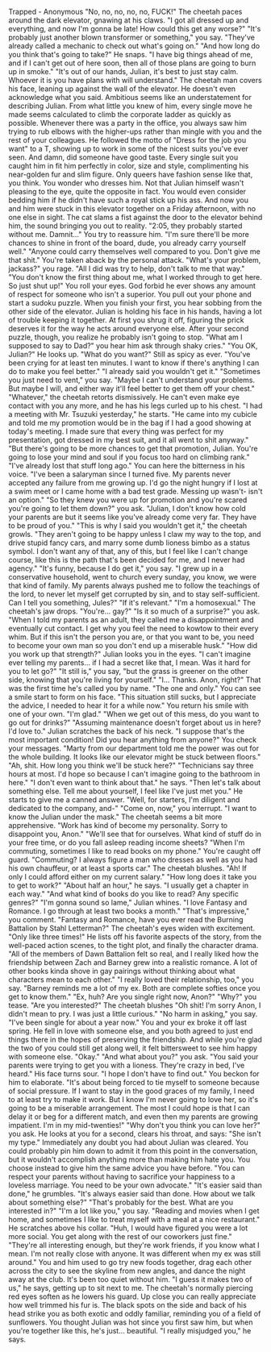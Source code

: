 Trapped - Anonymous
"No, no, no, no, no, FUCK!" The cheetah paces around the dark elevator, gnawing at his claws. "I got all dressed up and everything, and now I'm gonna be late! How could this get any worse?"
"It's probably just another blown transformer or something," you say. "They've already called a mechanic to check out what's going on."
"And how long do you think that's going to take?" He snaps. "I have big things ahead of me, and if I can't get out of here soon, then all of those plans are going to burn up in smoke."
"It's out of our hands, Julian, it's best to just stay calm. Whoever it is you have plans with will understand."
The cheetah man covers his face, leaning up against the wall of the elevator. He doesn't even acknowledge what you said.
Ambitious seems like an understatement for describing Julian. From what little you knew of him, every single move he made seems calculated to climb the corporate ladder as quickly as possible. Whenever there was a party in the office, you always saw him trying to rub elbows with the higher-ups rather than mingle with you and the rest of your colleagues. He followed the motto of "Dress for the job you want" to a T, showing up to work in some of the nicest suits you've ever seen.
And damn, did someone have good taste. Every single suit you caught him in fit him perfectly in color, size and style, complimenting his near-golden fur and slim figure. Only queers have fashion sense like that, you think. You wonder who dresses him.
Not that Julian himself wasn't pleasing to the eye, quite the opposite in fact. You would even consider bedding him if he didn't have such a royal stick up his ass.
And now you and him were stuck in this elevator together on a Friday afternoon, with no one else in sight.
The cat slams a fist against the door to the elevator behind him, the sound bringing you out to reality. "2:05, they probably started without me. Damnit..."
You try to reassure him. "I'm sure there'll be more chances to shine in front of the board, dude, you already carry yourself well."
"Anyone could carry themselves well compared to you. Don't give me that shit."
You're taken aback by the personal attack. "What's your problem, jackass?" you rage. "All I did was try to help, don't talk to me that way."
"You don't know the first thing about me, what I worked through to get here. So just shut up!"
You roll your eyes. God forbid he ever shows any amount of respect for someone who isn't a superior. You pull out your phone and start a sudoku puzzle.
When you finish your first, you hear sobbing from the other side of the elevator. Julian is holding his face in his hands, having a lot of trouble keeping it together. At first you shrug it off, figuring the prick deserves it for the way he acts around everyone else. After your second puzzle, though, you realize he probably isn't going to stop. "What am I supposed to say to Dad?" you hear him ask through shaky cries."
"You OK, Julian?"
He looks up. "What do you want?" Still as spicy as ever.
"You've been crying for at least ten minutes. I want to know if there's anything I can do to make you feel better."
"I already said you wouldn't get it."
"Sometimes you just need to vent," you say. "Maybe I can't understand your problems. But maybe I will, and either way it'll feel better to get them off your chest."
"Whatever," the cheetah retorts dismissively. He can't even make eye contact with you any more, and he has his legs curled up to his chest.
"I had a meeting with Mr. Tsuzuki yesterday," he starts. "He came into my cubicle and told me my promotion would be in the bag if I had a good showing at today's meeting. I made sure that every thing was perfect for my presentation, got dressed in my best suit, and it all went to shit anyway."
"But there's going to be more chances to get that promotion, Julian. You're going to lose your mind and soul if you focus too hard on climbing rank."
"I've already lost that stuff long ago." You can here the bitterness in his voice. "I've been a salaryman since I turned five. My parents never accepted any failure from me growing up. I'd go the night hungry if I lost at a swim meet or I came home with a bad test grade. Messing up wasn't- isn't an option."
"So they knew you were up for promotion and you're scared you're going to let them down?" you ask. "Julian, I don't know how cold your parents are but it seems like you've already come very far. They have to be proud of you."
"This is why I said you wouldn't get it," the cheetah growls. "They aren't going to be happy unless I claw my way to the top, and drive stupid fancy cars, and marry some dumb lioness bimbo as a status symbol. I don't want any of that, any of this, but I feel like I can't change course, like this is the path that's been decided for me, and I never had agency."
"It's funny, because I do get it," you say. "I grew up in a conservative household, went to church every sunday, you know, we were that kind of family. My parents always pushed me to follow the teachings of the lord, to never let myself get corrupted by sin, and to stay self-sufficient. Can I tell you something, Jules?"
"If it's relevant."
"I'm a homosexual."
The cheetah's jaw drops. "You're... gay?"
"Is it so much of a surprise?" you ask. "When I told my parents as an adult, they called me a disappointment and eventually cut contact. I get why you feel the need to kowtow to their every whim. But if this isn't the person you are, or that you want to be, you need to become your own man so you don't end up a miserable husk."
"How did you work up that strength?" Julian looks you in the eyes. "I can't imagine ever telling my parents... if I had a secret like that, I mean. Was it hard  for you to let go?"
"It still is," you say, "but the grass is greener on the other side, knowing that you're living for yourself."
"I... Thanks. Anon, right?" That was the first time he's called you by name.
"The one and only."
You can see a smile start to form on his face. "This situation still sucks, but I appreciate the advice, I needed to hear it for a while now."
You return his smile with one of your own. "I'm glad."
"When we get out of this mess, do you want to go out for drinks?"
"Assuming maintenance doesn't forget about us in here? I'd love to."
Julian scratches the back of his neck. "I suppose that's the most important condition! Did you hear anything from anyone?"
You check your messages. "Marty from our department told me the power was out for the whole building. It looks like our elevator might be stuck between floors."
"Ah, shit. How long you think we'll be stuck here?"
"Technicians say three hours at most. I'd hope so because I can't imagine going to the bathroom in here."
"I don't even want to think about that." he says.
"Then let's talk about something else. Tell me about yourself, I feel like I've just met you."
He starts to give me a canned answer. "Well, for starters, I'm diligent and dedicated to the company, and-"
"Come on, now," you interrupt. "I want to know the Julian under the mask."
The cheetah seems a bit more apprehensive. "Work has kind of become my personality. Sorry to disappoint you, Anon."
"We'll see that for ourselves. What kind of stuff do in your free time, or do you fall asleep reading income sheets?
"When I'm commuting, sometimes I like to read books on my phone."
You're caught off guard. "Commuting? I always figure a man who dresses as well as you had his own chauffeur, or at least a sports car."
The cheetah blushes. "Ah! If only I could afford either on my current salary."
"How long does it take you to get to work?"
"About half an hour," he says. "I usually get a chapter in each way."
"And what kind of books do you like to read? Any specific genres?"
"I'm gonna sound so lame," Julian whines. "I love Fantasy and Romance. I go through at least two books a month."
"That's impressive," you comment. "Fantasy and Romance, have you ever read the Burning Battalion by Stahl Letterman?"
The cheetah's eyes widen with excitement. "Only like three times!" He lists off his favorite aspects of the story, from the well-paced action scenes, to the tight plot, and finally the character drama. "All of the members of Dawn Battalion felt so real, and I really liked how the friendship between Zach and Barney grew into a realistic romance. A lot of other books kinda shove in gay pairings without thinking about what characters mean to each other."
"I really loved their relationship, too," you say. "Barney reminds me a lot of my ex. Both are complete softies once you get to know them."
"Ex, huh? Are you single right now, Anon?"
"Why?" you tease. "Are you interested?"
The cheetah blushes "Oh shit! I'm sorry Anon, I didn't mean to pry. I was just a little curious."
"No harm in asking," you say. "I've been single for about a year now." You and your ex broke it off last spring. He fell in love with someone else, and you both agreed to just end things there in the hopes of preserving the friendship. And while you're glad the two of you could still get along well, it felt bittersweet to see him happy with someone else.
"Okay."
"And what about you?" you ask. "You said your parents were trying to get you with a lioness. They're crazy in bed, I've heard."
His face turns sour. "I hope I don't have to find out."
You beckon for him to elaborate.
"It's about being forced to tie myself to someone because of social pressure. If I want to stay in the good graces of my family, I need to at least try to make it work. But I know I'm never going to love her, so it's going to be a miserable arrangement. The most I could hope is that I can delay it or beg for a different match, and even then my parents are growing impatient. I'm in my mid-twenties!"
"Why don't you think you can love her?" you ask.
He looks at you for a second, clears his throat, and says: "She isn't my type."
Immediately any doubt you had about Julian was cleared. You could probably pin him down to admit it from this point in the conversation, but it wouldn't accomplish anything more than making him hate you. You choose instead to give him the same advice you have before. "You can respect your parents without having to sacrifice your happiness to a loveless marriage. You need to be your own advocate."
"It's easier said than done," he grumbles.
"It's always easier said than done. How about we talk about something else?"
"That's probably for the best. What are you interested in?"
"I'm a lot like you," you say. "Reading and movies when I get home, and sometimes I like to treat myself with a meal at a nice restaurant."
He scratches above his collar. "Huh, I would have figured you were a lot more social. You get along with the rest of our coworkers just fine."
"They're all interesting enough, but they're work friends, if you know what I mean. I'm not really close with anyone. It was different when my ex was still around." You and him used to go try new foods together, drag each other across the city to see the skyline from new angles, and dance the night away at the club. It's been too quiet without him.
"I guess it makes two of us," he says, getting up to sit next to me.
The cheetah's normally piercing red eyes soften as he lowers his guard. Up close you can really appreciate how well trimmed his fur is. The black spots on the side and back of his head strike you as both exotic and oddly familiar, reminding you of a field of sunflowers. You thought Julian was hot since you first saw him, but when you're together like this, he's just... beautiful.
"I really misjudged you," he says.